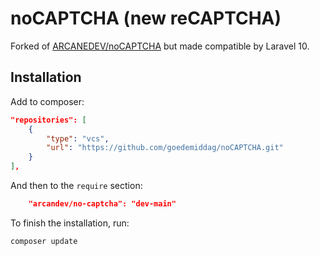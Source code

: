 # noCAPTCHA (new reCAPTCHA) 

Forked of [ARCANEDEV/noCAPTCHA](https://github.com/ARCANEDEV/noCAPTCHA) but made compatible by Laravel 10.

## Installation

Add to composer:

```json
"repositories": [
    {
        "type": "vcs",
        "url": "https://github.com/goedemiddag/noCAPTCHA.git"
    }
],
```

And then to the `require` section:

```json
    "arcandev/no-captcha": "dev-main"
```

To finish the installation, run:

```bash
composer update
```
